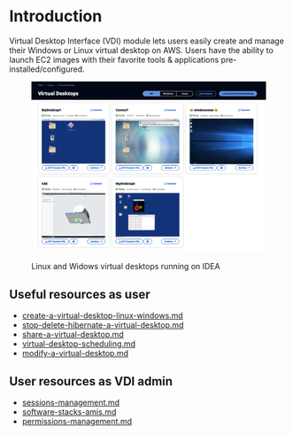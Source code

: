 # Introduction

Virtual Desktop Interface (VDI) module lets users easily create and manage their Windows or Linux virtual desktop on AWS. Users have the ability to launch EC2 images with their favorite tools & applications pre-installed/configured.&#x20;

<figure><img src=".gitbook/assets/Screen Shot 2022-10-25 at 4.14.14 PM.png" alt=""><figcaption><p>Linux and Widows virtual desktops running on IDEA</p></figcaption></figure>

## Useful resources as user

* [create-a-virtual-desktop-linux-windows.md](user-documentation/create-a-virtual-desktop-linux-windows.md "mention")
* [stop-delete-hibernate-a-virtual-desktop.md](user-documentation/stop-delete-hibernate-a-virtual-desktop.md "mention")
* [share-a-virtual-desktop.md](user-documentation/share-a-virtual-desktop.md "mention")
* [virtual-desktop-scheduling.md](user-documentation/virtual-desktop-scheduling.md "mention")
* [modify-a-virtual-desktop.md](user-documentation/modify-a-virtual-desktop.md "mention")

## User resources as VDI admin

* [sessions-management.md](vdi-admins/sessions-management.md "mention")
* [software-stacks-amis.md](vdi-admins/software-stacks-amis.md "mention")
* [permissions-management.md](vdi-admins/permissions-management.md "mention")
